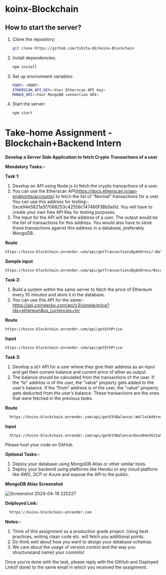 # koinx-Blockchain

## How to start the server?

1. Clone the repository:
   ```bash
   git clone https://github.com/Ishita-02/koinx-Blockchain
   ```
2. Install dependencies:
   ```bash
   npm install
   ```
3. Set up environment variables:
   ```bash
   PORT= <PORT>
   ETHERSCAN_API_KEY=<Your Etherscan API key>
   MONGO_URI=<Your MongoDB connection URI>
   ```
4. Start the server:
   ```bash
   npm start
   ```

# Take-home Assignment - Blockchain+Backend Intern

**Develop a Server Side Application to fetch Crypto Transactions of a user**

**Mandatory Tasks:-**

**Task 1:**

1. Develop an API using Node.js to fetch the crypto transactions of a user.
2. You can use the Etherscan API(https://docs.etherscan.io/api-endpoints/accounts) to fetch the list of “Normal” transactions for a user. You can use this address for testing:- 0xce94e5621a5f7068253c42558c147480f38b5e0d. You will have to create your own free API Key for testing purposes.
3. The input for the API will be the address of a user. The output would be the list of transactions for this address. You would also have to store these transactions against this address in a database, preferably MongoDB.

**Route**
   ```bash
   https://koinx-blockchain.onrender.com/api/getTransactionsByAddress/:WalletAddress
   ```

**Sample input**
   ```bash
   https://koinx-blockchain.onrender.com/api/getTransactionsByAddress/0xce94e5621a5f7068253c42558c147480f38b5e0d
   ```

**Task 2:**

1. Build a system within the same server to fetch the price of Ethereum every 10 minutes and store it in the database.
2. You can use this API for the same:- https://api.coingecko.com/api/v3/simple/price?ids=ethereum&vs_currencies=inr

**Route**
   ```bash
   https://koinx-blockchain.onrender.com/api/getEthPrice
   ```

**Input**
   ```bash
   https://koinx-blockchain.onrender.com/api/getEthPrice
   ```

**Task 3:**

1. Develop a `GET` API for a user where they give their address as an input and get their current balance and current price of ether as output.
2. The balance should be calculated from the transactions of the user. If the “to” address is of the user, the “value” property gets added to the user’s balance. If the “from” address is of the user, the “value” property gets deducted from the user’s balance. These transactions are the ones that were fetched in the previous tasks.

**Route**
 ```bash
   https://koinx-blockchain.onrender.com/api/getEthBalance/:WalletAddress
   ```

**Input**
 ```bash
   https://koinx-blockchain.onrender.com/api/getEthBalance/0xce94e5621a5f7068253c42558c147480f38b5e0d+`
   ```

Please host your code on GitHub.

**Optional Tasks:-**

1. Deploy your database using MongoDB Atlas or other similar tools.
2. Deploy your backend using platforms like Heroku or any cloud platform like AWS, GCP or Azure and expose the API to the public.

**MongoDB Atlas Screenshot**

![Screenshot 2024-04-19 225227](https://github.com/Ishita-02/koinx-Blockchain/assets/88130678/809e68ed-e70b-4b14-aa9e-830b9131eb3d)

**Delployed Link:**
 ```bash
   https://koinx-blockchain.onrender.com
   ```


**Notes:-**

1. Think of this assignment as a production grade project. Using best practices, writing clean code etc. will fetch you additional points.
2. Do think well about how you want to design your database schemas.
3. We care about the usage of version control and the way you structure(and name) your commits!

Once you’re done with the task, please reply with the GitHub and Deployed Link(if done) to the same email in which you received the assignment.
